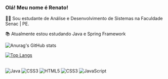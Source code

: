 ### Olá! Meu nome é Renato!
🧑‍💻 Sou estudante de Análise e Desenvolvimento de Sistemas na Faculdade Senac | PE.

📚 Atualmente estou estudando Java e Spring Framework

![Anurag's GitHub stats](https://github-readme-stats.vercel.app/api?username=renatofariass&show_icons=true&theme=tokyonight)

[![Top Langs](https://github-readme-stats.vercel.app/api/top-langs/?username=renatofariass&layout=compact&langs_count=16&theme=tokyonight)](https://github.com/renatofariass/github-readme-stats)

<div style = "display: inline_block"><br/>
  <img align = "center" alt="Java" src="https://img.shields.io/badge/Java-ED8B00?style=for-the-badge&logo=java&logoColor=white">
  <img align = "center" alt="CSS3" src="https://img.shields.io/badge/Spring-6DB33F?style=for-the-badge&logo=spring&logoColor=white">
  <img align = "center" alt="HTML5" src="https://img.shields.io/badge/HTML5-E34F26?style=for-the-badge&logo=html5&logoColor=white">
  <img align = "center" alt="CSS3" src="https://img.shields.io/badge/CSS3-1572B6?style=for-the-badge&logo=css3&logoColor=white">
  <img align = "center" alt="JavaScript" src="https://img.shields.io/badge/JavaScript-323330?style=for-the-badge&logo=javascript&logoColor=F7DF1E">
</div>
